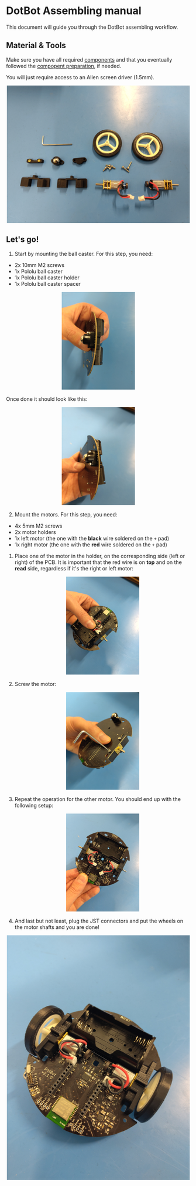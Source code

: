 # DotBot Assembling manual

This document will guide you through the DotBot assembling workflow.

## Material & Tools

Make sure you have all required [components](./COMPONENTS.md) and that you
eventually followed the [compopent preparation](PREPARING.md), if needed.

You will just require access to an Allen screen driver (1.5mm).

<div align="center">
  <img src="dist/images/DotBot-components.jpg" width="500px" alt="DotBot components"/>
</div>

## Let's go!

1. Start by mounting the ball caster. For this step, you need:
  - 2x 10mm M2 screws
  - 1x Pololu ball caster
  - 1x Pololu ball caster holder
  - 1x Pololu ball caster spacer

  <div align="center">
    <img src="dist/images/DotBot-ball-caster-assembling.jpg" width="200px" alt="Ball caster assembling"/>
  </div>

  Once done it should look like this:

  <div align="center">
    <img src="dist/images/DotBot-ball-caster-mounted.jpg" width="200px" alt="Ball caster assembling"/>
  </div>

2. Mount the motors. For this step, you need:
  - 4x 5mm M2 screws
  - 2x motor holders
  - 1x left motor (the one with the **black** wire soldered on the `+` pad)
  - 1x right motor (the one with the **red** wire soldered on the `+` pad)

  1. Place one of the motor in the holder, on the corresponding side (left or
    right) of the PCB. It is important that the red wire is on **top** and on the
    **read** side, regardless if it's the right or left motor:
    <div align="center">
      <img src="dist/images/DotBot-motor-with-holder.jpg" width="200px" alt="Ball caster assembling"/>
    </div>
  2. Screw the motor:
    <div align="center">
      <img src="dist/images/DotBot-motor-with-holder-mounted.jpg" width="200px" alt="Ball caster assembling"/>
    </div>
  3. Repeat the operation for the other motor. You should end up with the
     following setup:
    <div align="center">
      <img src="dist/images/DotBot-mounted-without-wheels.jpg" width="200px" alt="Ball caster assembling"/>
    </div>

3. And last but not least, plug the JST connectors and put the wheels on the
  motor shafts and you are done!

<div align="center">
  <img src="dist/images/DotBot-mounted.jpg" width="500px" alt="Ball caster assembling"/>
</div>
